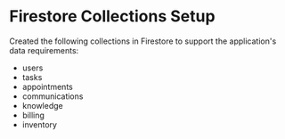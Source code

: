 # Firestore Collections Setup
Created the following collections in Firestore to support the application's data requirements:
- users
- tasks
- appointments
- communications
- knowledge
- billing
- inventory